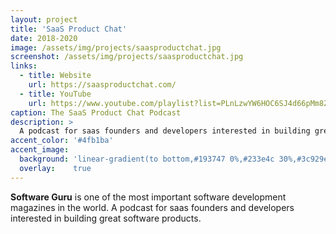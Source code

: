 ```yaml
---
layout: project
title: 'SaaS Product Chat'
date: 2018-2020
image: /assets/img/projects/saasproductchat.jpg
screenshot: /assets/img/projects/saasproductchat.jpg
links:
  - title: Website
    url: https://saasproductchat.com/
  - title: YouTube
    url: https://www.youtube.com/playlist?list=PLnLzwYW6HOC6SJ4d66pMm8ZWjEmgIwwRp
caption: The SaaS Product Chat Podcast
description: >
  A podcast for saas founders and developers interested in building great software products..
accent_color: '#4fb1ba'
accent_image:
  background: 'linear-gradient(to bottom,#193747 0%,#233e4c 30%,#3c929e 50%,#d5d5d4 70%,#cdccc8 100%)'
  overlay:    true
---
```


**Software Guru** is one of the most important software development magazines in the world. A podcast for saas founders and developers interested in building great software products.
